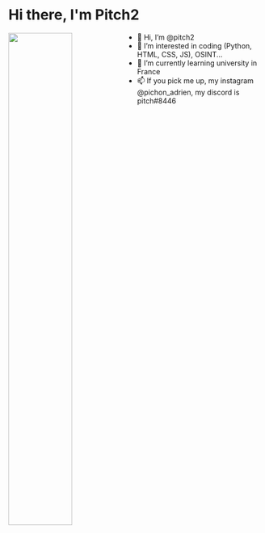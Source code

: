 # Hi there, I'm Pitch2 
<img align="left" width="50%" src=" 	https://github-readme-stats.vercel.app/api/top-langs/?username=pitch2&theme=blue-green" />


- 👋 Hi, I’m @pitch2
- 👀 I’m interested in coding (Python, HTML, CSS, JS), OSINT...
- 🌱 I’m currently learning university in France
- 📫 If you pick me up, my instagram @pichon_adrien, my discord is pitch#8446
